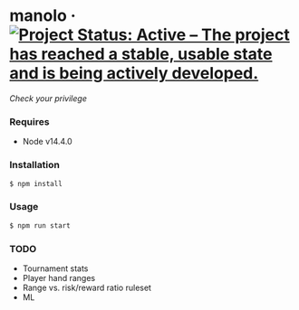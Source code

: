 # manolo &middot; [![Project Status: Active – The project has reached a stable, usable state and is being actively developed.](https://www.repostatus.org/badges/latest/active.svg)](https://www.repostatus.org/#active)

_Check your privilege_

### Requires

- Node v14.4.0

### Installation

```sh
$ npm install
```

### Usage

```sh
$ npm run start
```

### TODO

- Tournament stats
- Player hand ranges
- Range vs. risk/reward ratio ruleset
- ML

